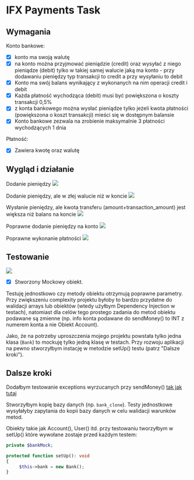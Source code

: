 # IFX Payments Task 
## Wymagania
Konto bankowe:

- [x]  konto ma swoją walutę
-  [x]  na konto można przyjmować pieniądzie (credit) oraz wysyłać z niego pieniądze (debit) tylko w takiej samej walucie jaką ma konto - przy dodawaniu pieniędzy typ transakcji to credit a przy wysyłaniu to debit
- [x]  Konto ma swój balans wynikający z wykonanych na nim operacji credit i debit
- [x] Każda płatność wychodząca (debit) musi być powiększona o koszty transakcji 0,5%
- [x]  z konta bankowego można wysłać pieniądze tylko jeżeli kwota płatności (powiększona o koszt transakcji) mieści się w dostępnym balansie
- [x]  Konto bankowe zezwala na zrobienie maksymalnie 3 płatności wychodzących 1 dnia

Płatność:
- [x]  Zawiera kwotę oraz walutę

## Wygląd i działanie
Dodanie pieniędzy
![](https://i.imgur.com/4qWXzmm.jpg) 

Dodanie pieniędzy, ale w złej walucie niż w koncie
![](https://i.imgur.com/5wYNGGk.jpg)

Wysłanie pieniędzy, ale kwota transferu (amount+transaction_amount) jest większa niż balans na koncie
![](https://i.imgur.com/nSeAW5i.jpg)

Poprawne dodanie pieniędzy na konto
![](https://i.imgur.com/09JFQdN.jpg)

Poprawne wykonanie płatności
![](https://i.imgur.com/bMBeohm.jpg)


## Testowanie
![](https://i.imgur.com/KiJCjq7.jpg)
- [x]  Stworzony Mockowy obiekt.

Testuję jednostkowo czy metody obiektu otrzymują poprawne parametry. Przy zwiększeniu complexity projektu byłoby to bardzo przydatne do walidacji arrays lub obiektów (wtedy użyłbym Dependency Injection w testach), natomiast dla celów tego prostego zadania do metod obiektu podawane są zmienne (np. info konta podawane do sendMoney() to INT z numerem konta a nie Obiekt Account).

Jako, że na potrzeby uproszczenia mojego projektu powstała tylko jedna klasa (`Bank`) to mockuję tylko jedną klasę w testach. Przy rozwoju aplikacji na pewno stworzyłbym instację w metodzie setUp() testu (patrz "Dalsze kroki").

## Dalsze kroki
Dodałbym testowanie exceptions wyrzucanych przy sendMoney() [tak jak tutaj](https://phpunit.readthedocs.io/en/10.0/writing-tests-for-phpunit.html?highlight=exception#expecting-exceptions)

Stworzyłbym kopię bazy danych (np. `bank_clone`). Testy jednostkowe wysyłałyby zapytania do kopii bazy danych w celu walidacji warunków metod.

Obiekty takie jak Account(), User() itd. przy testowaniu tworzyłbym w setUp() które wywołane zostaje przed każdym testem:
```php
private $bankMock;

protected function setUp(): void
{
     $this->bank = new Bank();
}
```
